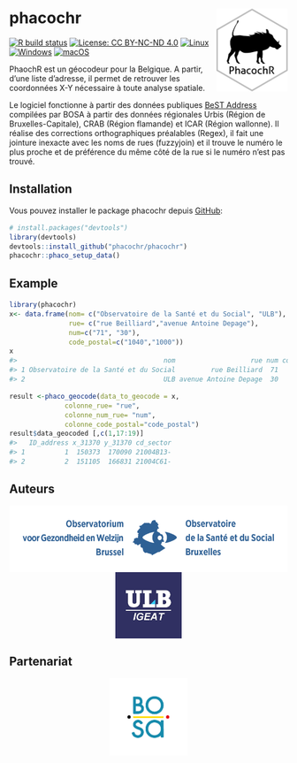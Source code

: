 
# phacochr <img src="man/figures/logo_phacoch-R_1.png" align="right" height = 150/>

<!-- badges: start -->

[![R build
status](https://github.com/GuangchuangYu/badger/workflows/R-CMD-check/badge.svg)](https://github.com/GuangchuangYu/badger/actions)
[![License: CC BY-NC-ND
4.0](https://img.shields.io/badge/License-CC%20BY--NC--ND%204.0-lightgrey.svg)](https://creativecommons.org/licenses/by-nc-nd/4.0/)
[![Linux](https://svgshare.com/i/Zhy.svg)](https://svgshare.com/i/Zhy.svg)
[![Windows](https://svgshare.com/i/ZhY.svg)](https://svgshare.com/i/ZhY.svg)
[![macOS](https://svgshare.com/i/ZjP.svg)](https://svgshare.com/i/ZjP.svg)

<!-- badges: end -->

PhaochR est un géocodeur pour la Belgique. A partir, d’une liste
d’adresse, il permet de retrouver les coordonnées X-Y nécessaire à toute
analyse spatiale.

Le logiciel fonctionne à partir des données publiques [BeST
Address](https://opendata.bosa.be/) compilées par BOSA à partir des
données régionales Urbis (Région de Bruxelles-Capitale), CRAB (Région
flamande) et ICAR (Région wallonne). Il réalise des corrections
orthographiques préalables (Regex), il fait une jointure inexacte avec
les noms de rues (fuzzyjoin) et il trouve le numéro le plus proche et de
préférence du même côté de la rue si le numéro n’est pas trouvé.

## Installation

Vous pouvez installer le package phacochr depuis
[GitHub](https://github.com/):

``` r
# install.packages("devtools")
library(devtools)
devtools::install_github("phacochr/phacochr")
phacochr::phaco_setup_data()
```

## Example

``` r
library(phacochr)
x<- data.frame(nom= c("Observatoire de la Santé et du Social", "ULB"),
               rue= c("rue Beilliard","avenue Antoine Depage"),
               num=c("71", "30"),
               code_postal=c("1040","1000"))
x
#>                                     nom                   rue num code_postal
#> 1 Observatoire de la Santé et du Social         rue Beilliard  71        1040
#> 2                                   ULB avenue Antoine Depage  30        1000
```

``` r
result <-phaco_geocode(data_to_geocode = x,
              colonne_rue= "rue",
              colonne_num_rue= "num",
              colonne_code_postal="code_postal")
result$data_geocoded [,c(1,17:19)] 
#>   ID_address x_31370 y_31370 cd_sector
#> 1          1  150373  170090 21004B13-
#> 2          2  151105  166831 21004C61-
```

## Auteurs

<center>
<a href="https://www.ccc-ggc.brussels/fr/observatbru/accueil">
<img src="man/figures/logo_observatoire_sante_social.png" align="center" height = 120/>
</a> <a href="https://cartulb.ulb.be/">
<img src="man/figures/logo_ulb_igeat.png" align="center" height = 120/>
</a>
</center>

## Partenariat

<center>
<a href="https://opendata.bosa.be/">
<img src="man/figures/bosa.png" align="center" height = 140/> </a>
</center>
